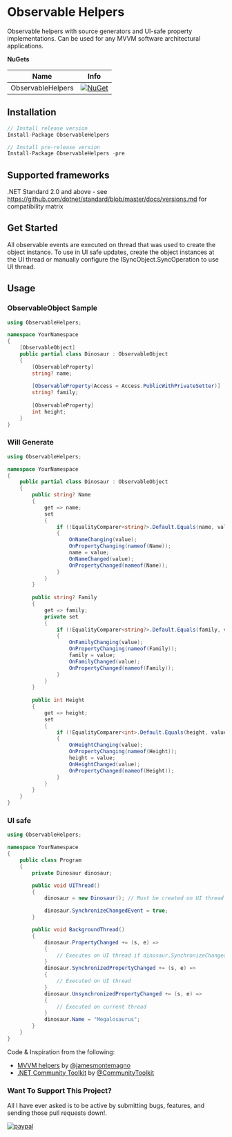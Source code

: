 # Observable Helpers

Observable helpers with source generators and UI-safe property implementations. Can be used for any MVVM software architectural applications.

**NuGets**

|Name|Info|
| ------------------- | :------------------: |
|ObservableHelpers|[![NuGet](https://buildstats.info/nuget/ObservableHelpers?includePreReleases=true)](https://www.nuget.org/packages/ObservableHelpers/)|

## Installation
```csharp
// Install release version
Install-Package ObservableHelpers

// Install pre-release version
Install-Package ObservableHelpers -pre
```

## Supported frameworks
.NET Standard 2.0 and above - see https://github.com/dotnet/standard/blob/master/docs/versions.md for compatibility matrix

## Get Started

All observable events are executed on thread that was used to create the object instance.
To use in UI safe updates, create the object instances at the UI thread or manually configure the ISyncObject.SyncOperation to use UI thread.

## Usage

### ObservableObject Sample
```csharp
using ObservableHelpers;

namespace YourNamespace
{
    [ObservableObject]
    public partial class Dinosaur : ObservableObject
    {
        [ObservableProperty]
        string? name;
        
        [ObservableProperty(Access = Access.PublicWithPrivateSetter)]
        string? family;
        
        [ObservableProperty]
        int height;
    }
}
```
### Will Generate
```csharp
using ObservableHelpers;

namespace YourNamespace
{
    public partial class Dinosaur : ObservableObject
    {
        public string? Name
        {
            get => name;
            set
            {
                if (!EqualityComparer<string?>.Default.Equals(name, value))
                {
                    OnNameChanging(value);
                    OnPropertyChanging(nameof(Name));
                    name = value;
                    OnNameChanged(value);
                    OnPropertyChanged(nameof(Name));
                }
            }
        }
        
        public string? Family
        {
            get => family;
            private set
            {
                if (!EqualityComparer<string?>.Default.Equals(family, value))
                {
                    OnFamilyChanging(value);
                    OnPropertyChanging(nameof(Family));
                    family = value;
                    OnFamilyChanged(value);
                    OnPropertyChanged(nameof(Family));
                }
            }
        }
        
        public int Height
        {
            get => height;
            set
            {
                if (!EqualityComparer<int>.Default.Equals(height, value))
                {
                    OnHeightChanging(value);
                    OnPropertyChanging(nameof(Height));
                    height = value;
                    OnHeightChanged(value);
                    OnPropertyChanged(nameof(Height));
                }
            }
        }
    }
}
```
### UI safe
```csharp
using ObservableHelpers;

namespace YourNamespace
{
    public class Program
    {
        private Dinosaur dinosaur;

        public void UIThread()
        {
            dinosaur = new Dinosaur(); // Must be created on UI thread to synchronize events

            dinosaur.SynchronizeChangedEvent = true;
        }

        public void BackgroundThread()
        {
            dinosaur.PropertyChanged += (s, e) =>
            {
                // Executes on UI thread if dinosaur.SynchronizeChangedEvent is true (default false)
            }
            dinosaur.SynchronizedPropertyChanged += (s, e) =>
            {
                // Executed on UI thread
            }
            dinosaur.UnsynchronizedPropertyChanged += (s, e) =>
            {
                // Executed on current thread
            }
            dinosaur.Name = "Megalosaurus";
        }
    }
}
```

Code & Inspiration from the following:
* [MVVM helpers](https://github.com/jamesmontemagno/mvvm-helpers) by [@jamesmontemagno](https://github.com/jamesmontemagno)
* [.NET Community Toolkit](https://github.com/CommunityToolkit/dotnet) by [@CommunityToolkit](https://github.com/CommunityToolkit)


### Want To Support This Project?
All I have ever asked is to be active by submitting bugs, features, and sending those pull requests down!.

[![paypal](https://www.paypalobjects.com/en_US/i/btn/btn_donateCC_LG.gif)](https://ko-fi.com/kiryuumaru)
